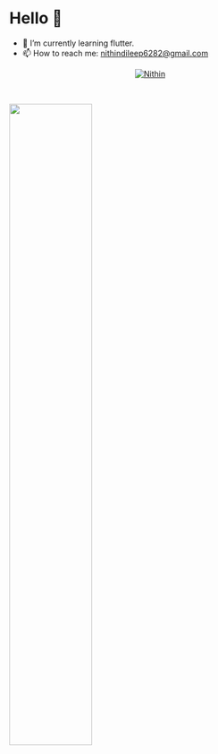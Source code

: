 # Hello 👋
- 🎯 I’m currently learning flutter.
- 📫 How to reach me: nithindileep6282@gmail.com
<p align="center">
<a href="https://www.linkedin.com/in/nithinpd/" target="blank"><img align="center" src="https://img.shields.io/badge/LinkedIn-0077B5?style=for-the-badge&logo=linkedin&logoColor=white" alt="Nithin"/></a>
  </p>
<br>
<p>

<img width=54.2% src="https://github-readme-stats.vercel.app/api?username=NiTHiN6282&show_icons=true&theme=radical">
</p>
